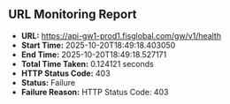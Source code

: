 ## URL Monitoring Report

- **URL:** https://api-gw1-prod1.fisglobal.com/gw/v1/health
- **Start Time:** 2025-10-20T18:49:18.403050
- **End Time:** 2025-10-20T18:49:18.527171
- **Total Time Taken:** 0.124121 seconds
- **HTTP Status Code:** 403
- **Status:** Failure
- **Failure Reason:** HTTP Status Code: 403
